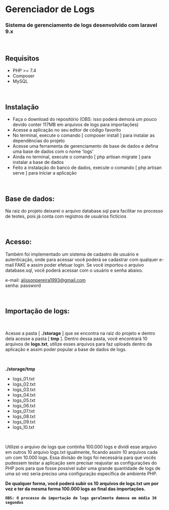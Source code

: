 # Gerenciador de Logs

### Sistema de gerenciamento de logs desenvolvido com laravel 9.x

<br/>

## Requisitos

- PHP >= 7.4
- Composer
- MySQL

<br/>

## Instalação

- Faça o download do repositório (OBS: isso poderá demorá um pouco devido conter 117MB em arquivos de logs para importações)
- Acesse a aplicação no seu editor de código favorito
- No terminal, execute o comando [ composer install ] para instalar as dependências do projeto
- Acesse uma ferramenta de gerenciamento de base de dados e defina uma base de dados com o nome 'logs'
- Ainda no terminal, execute o comando [ php artisan migrate ] para instalar a base de dados
- Feito a instalação do banco de dados, execute o comando [ php artisan serve ] para iniciar a aplicação

<br/>

## Base de dados:

Na raiz do projeto deixarei o arquivo database.sql para facilitar no processo de testes, pois já conta com registros de usuários fictícios

<br/>

## Acesso:

Também foi implementado um sistema de cadastro de usuário e autenticação, onde para acessar você poderá se cadastrar com qualquer e-mail FAKE e assim poder efetuar login. Se você importou o arquivo database.sql, você poderá acessar com o usuário e senha abaixo.

e-mail: alissonpereira1993@gmail.com <br/>
senha: password

<br/>

## Importação de logs:

<br/>

Acesse a pasta [ <strong>./storage</strong> ] que se encontra na raiz do projeto e dentro dela acesse a pasta [ <strong>tmp</strong> ]. Dentro dessa pasta, você encontrará 10 arquivos de <strong>logs.txt</strong>, utilize esses arquivos para faz uploads dentro da aplicação e assim poder popular a base de dados de logs.

<br/>

<strong>./storage/tmp</strong>

- logs_01.txt
- logs_02.txt
- logs_03.txt
- logs_04.txt
- logs_05.txt
- logs_06.txt
- logs_07.txt
- logs_08.txt
- logs_09.txt
- logs_10.txt

<br/>

Utilizei o arquivo de logs que continha 100.000 logs e dividi esse arquivo em outros 10 arquivo logs.txt igualmente, ficando assim 10 arquivos cada um com 10.000 logs. Essa divisão de logs foi necessária para que vocês pudessem testar a aplicação sem precisar reajustar as configurações do PHP pois para que fosse possível subir uma grande quantidade de logs de uma só vez seria preciso uma configuração específica de ambiente PHP.

<strong>
    De qualquer forma, você poderá subir os 10 arquivos de logs.txt um por vez e ter da mesma forma 100.000 logs ao final das importações.
</strong>

<br/>

<strong>

    OBS: O processo de importação de logs geralmente demova em média 30 segundos

</strong>
